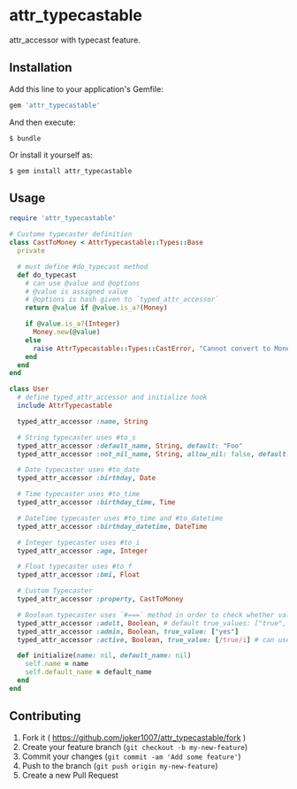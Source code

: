 # attr\_typecastable

attr\_accessor with typecast feature.

## Installation

Add this line to your application's Gemfile:

```ruby
gem 'attr_typecastable'
```

And then execute:

    $ bundle

Or install it yourself as:

    $ gem install attr_typecastable

## Usage

```ruby
require 'attr_typecastable'

# Custome typecaster definition
class CastToMoney < AttrTypecastable::Types::Base
  private

  # must define #do_typecast method
  def do_typecast
    # can use @value and @options
    # @value is assigned value
    # @options is hash given to `typed_attr_accessor`
    return @value if @value.is_a?(Money)

    if @value.is_a?(Integer)
      Money.new(@value)
    else
      raise AttrTypecastable::Types::CastError, "Cannot convert to Money"
    end
  end
end

class User
  # define typed_attr_accessor and initialize hook
  include AttrTypecastable

  typed_attr_accessor :name, String

  # String typecaster uses #to_s
  typed_attr_accessor :default_name, String, default: "Foo"
  typed_attr_accessor :not_nil_name, String, allow_nil: false, default: ""

  # Date typecaster uses #to_date
  typed_attr_accessor :birthday, Date

  # Time typecaster uses #to_time
  typed_attr_accessor :birthday_time, Time

  # DateTime typecaster uses #to_time and #to_datetime
  typed_attr_accessor :birthday_datetime, DateTime

  # Integer typecaster uses #to_i
  typed_attr_accessor :age, Integer

  # Float typecaster uses #to_f
  typed_attr_accessor :bmi, Float

  # Custom Typecaster
  typed_attr_accessor :property, CastToMoney

  # Boolean typecaster uses `#===` method in order to check whether value is true or false.
  typed_attr_accessor :adult, Boolean, # default true_values: ["true", 1], false_values: ["false", 0]
  typed_attr_accessor :admin, Boolean, true_value: ["yes"]
  typed_attr_accessor :active, Boolean, true_value: [/true/i] # can use Regexp

  def initialize(name: nil, default_name: nil)
    self.name = name
    self.default_name = default_name
  end
end
```


## Contributing

1. Fork it ( https://github.com/joker1007/attr_typecastable/fork )
2. Create your feature branch (`git checkout -b my-new-feature`)
3. Commit your changes (`git commit -am 'Add some feature'`)
4. Push to the branch (`git push origin my-new-feature`)
5. Create a new Pull Request
